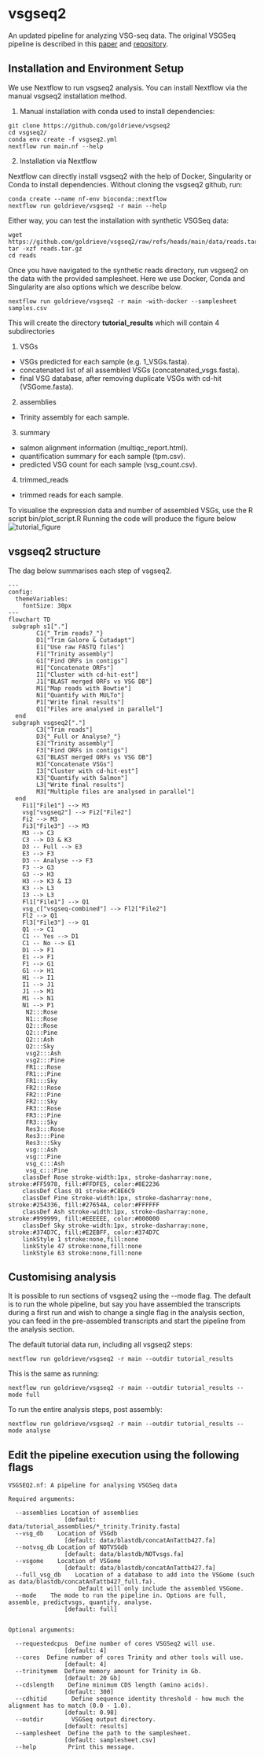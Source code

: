 # vsgseq2

An updated pipeline for analyzing VSG-seq data. The original VSGSeq pipeline is described in this [paper](https://www.ncbi.nlm.nih.gov/pmc/articles/PMC4514441/) and [repository](https://github.com/mugnierlab/VSGSeqPipeline).

## Installation and Environment Setup

We use Nextflow to run vsgseq2 analysis. You can install Nextflow via the manual vsgseq2 installation method.

1) Manual installation with conda used to install dependencies:

```
git clone https://github.com/goldrieve/vsgseq2
cd vsgseq2/
conda env create -f vsgseq2.yml
nextflow run main.nf --help
```

2) Installation via Nextflow

Nextflow can directly install vsgseq2 with the help of Docker, Singularity or Conda to install dependencies. Without cloning the vsgseq2 github, run:

```
conda create --name nf-env bioconda::nextflow
nextflow run goldrieve/vsgseq2 -r main --help
```

Either way, you can test the installation with synthetic VSGSeq data:

```
wget https://github.com/goldrieve/vsgseq2/raw/refs/heads/main/data/reads.tar.gz
tar -xzf reads.tar.gz
cd reads
```

Once you have navigated to the synthetic reads directory, run vsgseq2 on the data with the provided samplesheet. Here we use Docker, Conda and Singularity are also options which we describe below.

```
nextflow run goldrieve/vsgseq2 -r main -with-docker --samplesheet samples.csv
```

This will create the directory __tutorial_results__ which will contain 4 subdirectories

1) VSGs 
- VSGs predicted for each sample (e.g. 1_VSGs.fasta).  
- concatenated list of all assembled VSGs (concatenated_vsgs.fasta). 
- final VSG database, after removing duplicate VSGs with cd-hit (VSGome.fasta).

2) assemblies 
- Trinity assembly for each sample.

3) summary 
- salmon alignment information (multiqc_report.html).
- quantification summary for each sample (tpm.csv).
- predicted VSG count for each sample (vsg_count.csv).

4) trimmed_reads 
- trimmed reads for each sample.

To visualise the expression data and number of assembled VSGs, use the R script bin/plot_script.R
Running the code will produce the figure below
![tutorial_figure](figures/tutorial_summary.png)

## vsgseq2 structure
The dag below summarises each step of vsgseq2.

```mermaid
---
config:
  themeVariables:
    fontSize: 30px
---
flowchart TD
 subgraph s1["."]
        C1{"_Trim reads?_"}
        D1["Trim Galore & Cutadapt"]
        E1["Use raw FASTQ files"]
        F1["Trinity assembly"]
        G1["Find ORFs in contigs"]
        H1["Concatenate ORFs"]
        I1["Cluster with cd-hit-est"]
        J1["BLAST merged ORFs vs VSG DB"]
        M1["Map reads with Bowtie"]
        N1["Quantify with MULTo"]
        P1["Write final results"]
        Q1["Files are analysed in parallel"]
  end
 subgraph vsgseq2["."]
        C3["Trim reads"]
        D3{"_Full or Analyse?_"}
        E3["Trinity assembly"]
        F3["Find ORFs in contigs"]
        G3["BLAST merged ORFs vs VSG DB"]
        H3["Concatenate VSGs"]
        I3["Cluster with cd-hit-est"]
        K3["Quantify with Salmon"]
        L3["Write final results"]
        M3["Multiple files are analysed in parallel"]
  end
    Fi1["File1"] --> M3
    vsg["vsgseq2"] --> Fi2["File2"]
    Fi2 --> M3
    Fi3["File3"] --> M3
    M3 --> C3
    C3 --> D3 & K3
    D3 -- Full --> E3
    E3 --> F3
    D3 -- Analyse --> F3
    F3 --> G3
    G3 --> H3
    H3 --> K3 & I3
    K3 --> L3
    I3 --> L3
    Fl1["File1"] --> Q1
    vsg_c["vsgseq-combined"] --> Fl2["File2"]
    Fl2 --> Q1
    Fl3["File3"] --> Q1
    Q1 --> C1
    C1 -- Yes --> D1
    C1 -- No --> E1
    D1 --> F1
    E1 --> F1
    F1 --> G1
    G1 --> H1
    H1 --> I1
    I1 --> J1
    J1 --> M1
    M1 --> N1
    N1 --> P1
     N2:::Rose
     N1:::Rose
     Q2:::Rose
     Q2:::Pine
     Q2:::Ash
     Q2:::Sky
     vsg2:::Ash
     vsg2:::Pine
     FR1:::Rose
     FR1:::Pine
     FR1:::Sky
     FR2:::Rose
     FR2:::Pine
     FR2:::Sky
     FR3:::Rose
     FR3:::Pine
     FR3:::Sky
     Res3:::Rose
     Res3:::Pine
     Res3:::Sky
     vsg:::Ash
     vsg:::Pine
     vsg_c:::Ash
     vsg_c:::Pine
    classDef Rose stroke-width:1px, stroke-dasharray:none, stroke:#FF5978, fill:#FFDFE5, color:#8E2236
    classDef Class_01 stroke:#C8E6C9
    classDef Pine stroke-width:1px, stroke-dasharray:none, stroke:#254336, fill:#27654A, color:#FFFFFF
    classDef Ash stroke-width:1px, stroke-dasharray:none, stroke:#999999, fill:#EEEEEE, color:#000000
    classDef Sky stroke-width:1px, stroke-dasharray:none, stroke:#374D7C, fill:#E2EBFF, color:#374D7C
    linkStyle 1 stroke:none,fill:none
    linkStyle 47 stroke:none,fill:none
    linkStyle 63 stroke:none,fill:none
```

## Customising analysis
It is possible to run sections of vsgseq2 using the --mode flag. The default is to run the whole pipeline, but say you have assembled the transcripts during a first run and wish to change a single flag in the analysis section, you can feed in the pre-assembled transcripts and start the pipeline from the analysis section. 

The default tutorial data run, including all vsgseq2 steps:
```
nextflow run goldrieve/vsgseq2 -r main --outdir tutorial_results
```

This is the same as running:
```
nextflow run goldrieve/vsgseq2 -r main --outdir tutorial_results --mode full
```

To run the entire analysis steps, post assembly:
```
nextflow run goldrieve/vsgseq2 -r main --outdir tutorial_results --mode analyse
```

## Edit the pipeline execution using the following flags
```
VSGSEQ2.nf: A pipeline for analysing VSGSeq data

Required arguments:

  --assemblies Location of assemblies
                [default: data/tutorial_assemblies/*_trinity.Trinity.fasta]
  --vsg_db    Location of VSGdb
                [default: data/blastdb/concatAnTattb427.fa]
  --notvsg_db Location of NOTVSGdb
                [default: data/blastdb/NOTvsgs.fa]
  --vsgome    Location of VSGome
                [default: data/blastdb/concatAnTattb427.fa]
  --full_vsg_db    Location of a database to add into the VSGome (such as data/blastdb/concatAnTattb427_full.fa).
                    Default will only include the assembled VSGome.
  --mode    The mode to run the pipeline in. Options are full, assemble, predictvsgs, quantify, analyse.
                [default: full]


Optional arguments:

  --requestedcpus  Define number of cores VSGSeq2 will use.
                [default: 4]
  --cores  Define number of cores Trinity and other tools will use.
                [default: 4]
  --trinitymem  Define memory amount for Trinity in Gb.
                [default: 20 Gb]
  --cdslength    Define minimum CDS length (amino acids).
                [default: 300]
  --cdhitid       Define sequence identity threshold - how much the alignment has to match (0.0 - 1.0).
                [default: 0.98]
  --outdir        VSGSeq output directory.
                [default: results]
  --samplesheet  Define the path to the samplesheet.
                [default: samplesheet.csv]
  --help         Print this message.
  ```